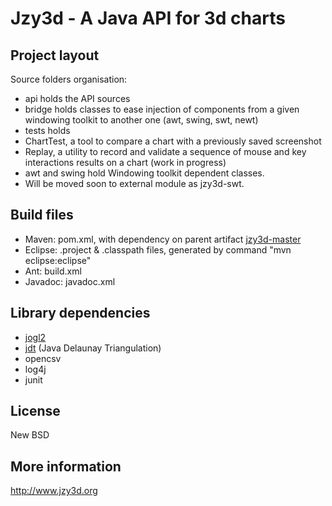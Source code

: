 Jzy3d - A Java API for 3d charts
================================

Project layout
--------------
Source folders organisation:
- api holds the API sources
- bridge holds classes to ease injection of components from a given windowing toolkit to another one (awt, swing, swt, newt) 
- tests holds
 - ChartTest, a tool to compare a chart with a previously saved screenshot
 - Replay, a utility to record and validate a sequence of mouse and key interactions results on a chart (work in progress)
- awt and swing hold Windowing toolkit dependent classes. 
 - Will be moved soon to external module as jzy3d-swt. 

Build files
--------------
- Maven: pom.xml, with dependency on parent artifact <a href="https://github.com/jzy3d/jzy3d-api">jzy3d-master</a>
- Eclipse: .project & .classpath files, generated by command "mvn eclipse:eclipse"
- Ant: build.xml
- Javadoc: javadoc.xml

Library dependencies
--------------
- <a href="http://jogamp.org/jogl/www/">jogl2</a>
- <a href="https://github.com/jzy3d/jzy3d-api/tree/master/jzy3d-jdt-core">jdt</a> (Java Delaunay Triangulation)
- opencsv
- log4j
- junit

License
--------------
New BSD

More information
--------------
http://www.jzy3d.org

